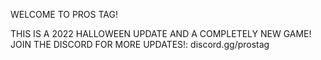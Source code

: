 WELCOME TO PROS TAG!

THIS IS A 2022 HALLOWEEN UPDATE AND A COMPLETELY NEW GAME! 
JOIN THE DISCORD FOR MORE UPDATES!: discord.gg/prostag
